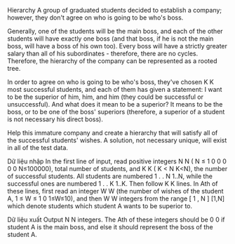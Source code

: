 Hierarchy
A group of graduated students decided to establish a company; however, they don't agree on who is going to be who's boss.

Generally, one of the students will be the main boss, and each of the other students will have exactly one boss (and that boss, if he is not the main boss, will have a boss of his own too). Every boss will have a strictly greater salary than all of his subordinates - therefore, there are no cycles. Therefore, the hierarchy of the company can be represented as a rooted tree.

In order to agree on who is going to be who's boss, they've chosen
K
K most successful students, and each of them has given a statement: I want to be the superior of him, him, and him (they could be successful or unsuccessful). And what does it mean to be a superior? It means to be the boss, or to be one of the boss' superiors (therefore, a superior of a student is not necessary his direct boss).

Help this immature company and create a hierarchy that will satisfy all of the successful students' wishes. A solution, not necessary unique, will exist in all of the test data.

Dữ liệu nhập
In the first line of input, read positive integers
N
N (
N
≤
1
0
0
0
0
0
N≤100000), total number of students, and
K
K (
K
<
N
K<N), the number of successful students. All students are numbered
1
.
.
N
1..N, while the successful ones are numbered
1
.
.
K
1..K. Then follow
K
K lines. In Ath of these lines, first read an integer
W
W (the number of wishes of the student A,
1
≤
W
≤
1
0
1≤W≤10), and then
W
W integers from the range
[
1
,
N
]
[1,N] which denote students which student A wants to be superior to.

Dữ liệu xuất
Output
N
N integers. The Ath of these integers should be
0
0 if student A is the main boss, and else it should represent the boss of the student A.